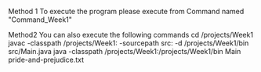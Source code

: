 Method 1
To execute the program please execute from Command named "Command_Week1"

Method2
You can also execute the following commands
cd /projects/Week1 
javac -classpath /projects/Week1: -sourcepath src: -d /projects/Week1/bin src/Main.java 
java -classpath /projects/Week1:/projects/Week1/bin Main pride-and-prejudice.txt